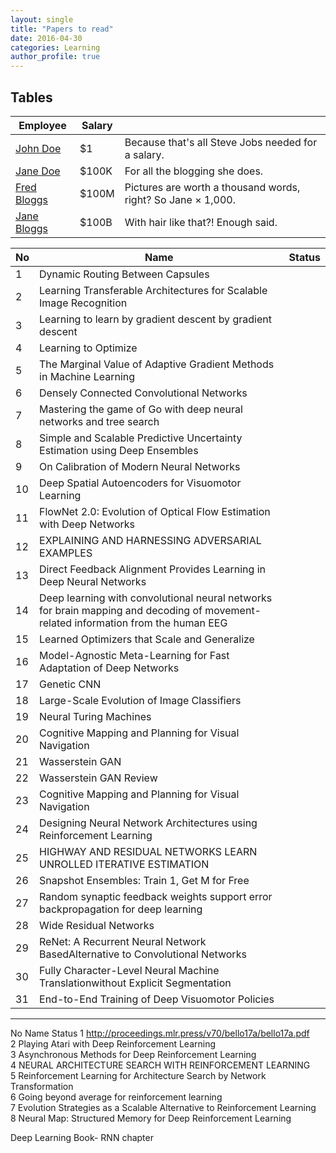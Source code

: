 ```yaml
---
layout: single
title: "Papers to read"
date: 2016-04-30
categories: Learning
author_profile: true
---
```



## Tables

| Employee         | Salary |                                                              |
| --------         | ------ | ------------------------------------------------------------ |
| [John Doe](#)    | $1     | Because that's all Steve Jobs needed for a salary.           |
| [Jane Doe](#)    | $100K  | For all the blogging she does.                               |
| [Fred Bloggs](#) | $100M  | Pictures are worth a thousand words, right? So Jane × 1,000. |
| [Jane Bloggs](#) | $100B  | With hair like that?! Enough said.                           |


|	No	|	Name																																	|		Status		|
| ----- | ----------------------------------------------------------------------------------------------------------------------------------------- | ----------------- |
|	1	|	Dynamic Routing Between Capsules	 																									|					|
|	2	|	Learning Transferable Architectures for Scalable Image Recognition	 																	|					|
|	3	|	Learning to learn by gradient descent by gradient descent																				|					|
|	4	|	Learning to Optimize	 																												|					|
|	5	|	The Marginal Value of Adaptive Gradient Methods in Machine Learning	 																	|					|
|	6	|	Densely Connected Convolutional Networks	 																							|					|
|	7	|	Mastering the game of Go with deep neural networks and tree search																		|					|
|	8	|	Simple and Scalable Predictive Uncertainty Estimation using Deep Ensembles	 															|					|
|	9	|	On Calibration of Modern Neural Networks	 																							|					|
|	10	|	Deep Spatial Autoencoders for Visuomotor Learning																						|					|
|	11	|	FlowNet 2.0: Evolution of Optical Flow Estimation with Deep Networks	 																|					|
|	12	|	EXPLAINING AND HARNESSING ADVERSARIAL EXAMPLES	 																						|					|
|	13	|	Direct Feedback Alignment Provides Learning in Deep Neural Networks	 																	|					|
|	14	|	Deep learning with convolutional neural networks for brain mapping and decoding of movement-related information from the human EEG	 	|					|
|	15	|	Learned Optimizers that Scale and Generalize	 																						|					|
|	16	|	Model-Agnostic Meta-Learning for Fast Adaptation of Deep Networks	 																	|					|
|	17	|	Genetic CNN	 																															|					|
|	18	|	Large-Scale Evolution of Image Classifiers	 																							|					|
|	19	|	Neural Turing Machines	 																												|					|
|	20	|	Cognitive Mapping and Planning for Visual Navigation	 																				|					|
|	21	|	Wasserstein GAN	 																														|					|
|	22	|	Wasserstein GAN Review	 																												|					|
|	23	|	Cognitive Mapping and Planning for Visual Navigation	 																				|					|
|	24	|	Designing Neural Network Architectures using Reinforcement Learning	 																	|					|
|	25	|	HIGHWAY AND RESIDUAL NETWORKS LEARN UNROLLED ITERATIVE ESTIMATION	 																	|					|
|	26	|	Snapshot Ensembles: Train 1, Get M for Free	 																							|					|
|	27	|	Random synaptic feedback weights support error backpropagation for deep learning	 													|					|
|	28	|	Wide Residual Networks	 																												|					|
|	29	|	ReNet: A Recurrent Neural Network BasedAlternative to Convolutional Networks	 														|					|
|	30	|	Fully Character-Level Neural Machine Translationwithout Explicit Segmentation															|					|
|	31	|	End-to-End Training of Deep Visuomotor Policies	 																						|					|
-------------------------------------------------------------------------------------------------------------------------------------------------------------------------







No	Name	Status
1	http://proceedings.mlr.press/v70/bello17a/bello17a.pdf	 
2	Playing Atari with Deep Reinforcement Learning	 
3	Asynchronous Methods for Deep Reinforcement Learning	 
4	NEURAL ARCHITECTURE SEARCH WITH REINFORCEMENT LEARNING	 
5	Reinforcement Learning for Architecture Search by Network Transformation	 
6	Going beyond average for reinforcement learning	 
7	Evolution Strategies as a Scalable Alternative to Reinforcement Learning	 
8	Neural Map: Structured Memory for Deep Reinforcement Learning


Deep Learning Book- RNN chapter